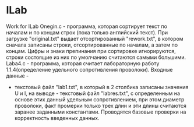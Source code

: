 # ILab
Work for ILab
Onegin.c - программа, которая сортирует текст по началам и по концам строк (пока только английский текст). При загрузке "original.txt"
выдает отсортированный "rework.txt", в котором сначала записаны строки, отсортированные по началам, а затем по концам. Цифры и знаки 
препинания при сортировке игнорируются, строки состоящие из них по умолчанию считаются самыми большими.
Laba4.c - программа, которая считает лабораторную работу 1.1.4(определение удельного сопротивления проволоки). Входные данные -
- текстовый файл "lab1.txt", в который в 2 столбика записаны значения U и I, на выводе - текстовый файл "labres.txt",
 с определенным на основе этих данный удельным сопротивлением, при этом диаметр проволоки, факт промерки только трех длин и эти длины 
считаются заранее заданными константами. Проводятся базовые проверки на корректность введенных данных.
